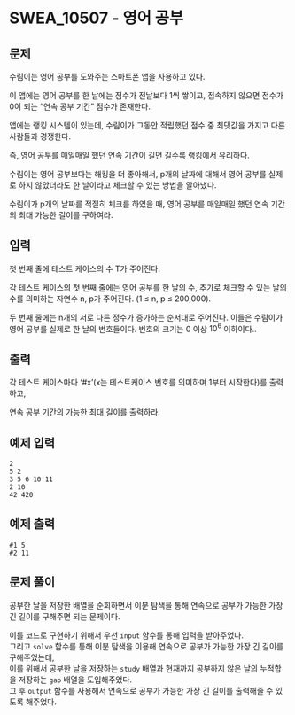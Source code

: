 # SWEA_10507 - 영어 공부

## 문제

수림이는 영어 공부를 도와주는 스마트폰 앱을 사용하고 있다.

이 앱에는 영어 공부를 한 날에는 점수가 전날보다 1씩 쌓이고, 접속하지 않으면 점수가 0이 되는 “연속 공부 기간” 점수가 존재한다.

앱에는 랭킹 시스템이 있는데, 수림이가 그동안 적립했던 점수 중 최댓값을 가지고 다른 사람들과 경쟁한다.

즉, 영어 공부를 매일매일 했던 연속 기간이 길면 길수록 랭킹에서 유리하다.

수림이는 영어 공부보다는 해킹을 더 좋아해서, p개의 날짜에 대해서 영어 공부를 실제로 하지 않았더라도 한 날이라고 체크할 수 있는 방법을 알아냈다.

수림이가 p개의 날짜를 적절히 체크를 하였을 때, 영어 공부를 매일매일 했던 연속 기간의 최대 가능한 길이를 구하여라.

## 입력

첫 번째 줄에 테스트 케이스의 수 T가 주어진다.

각 테스트 케이스의 첫 번째 줄에는 영어 공부를 한 날의 수, 추가로 체크할 수 있는 날의 수를 의미하는 자연수 n, p가 주어진다. (1 ≤ n, p ≤ 200,000).

두 번째 줄에는 n개의 서로 다른 정수가 증가하는 순서대로 주어진다. 이들은 수림이가 영어 공부를 실제로 한 날의 번호들이다. 번호의 크기는 0 이상 $10^6$ 이하이다..

## 출력

각 테스트 케이스마다 ‘#x’(x는 테스트케이스 번호를 의미하며 1부터 시작한다)를 출력하고,

연속 공부 기간의 가능한 최대 길이를 출력하라.

## 예제 입력

```
2
5 2
3 5 6 10 11
2 10
42 420
```

## 예제 출력

```
#1 5
#2 11
```

## 문제 풀이

공부한 날을 저장한 배열을 순회하면서 이분 탐색을 통해 연속으로 공부가 가능한 가장 긴 길이를 구해주면 되는 문제이다.

이를 코드로 구현하기 위해서 우선 `input` 함수를 통해 입력을 받아주었다.  
그리고 `solve` 함수를 통해 이분 탐색을 이용해 연속으로 공부가 가능한 가장 긴 길이를 구해주었는데,  
이를 위해서 공부한 날을 저장하는 `study` 배열과 현재까지 공부하지 않은 날의 누적합을 저장하는 `gap` 배열을 도입해주었다.  
그 후 `output` 함수를 사용해서 연속으로 공부가 가능한 가장 긴 길이를 출력해줄 수 있도록 해주었다.
